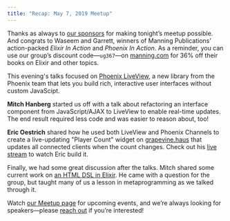 ```yaml
---
title: "Recap: May 7, 2019 Meetup"
---
```


Thanks as always to [our sponsors](https://www.meetup.com/indyelixir/sponsors/) for making tonight’s meetup possible. And congrats to Waseem and Garrett, winners of Manning Publications’ action-packed *Elixir In Action* and *Phoenix In Action*. As a reminder, you can use our group’s discount code—`ug367`—on [manning.com](https://www.manning.com/) for 36% off their books on Elixir and other topics.

This evening's talks focused on [Phoenix LiveView](https://dockyard.com/blog/2018/12/12/phoenix-liveview-interactive-real-time-apps-no-need-to-write-javascript), a new library from the Phoenix team that lets you build rich, interactive user interfaces without custom JavaScipt.

**Mitch Hanberg** started us off with a talk about refactoring an interface component from JavaScript/AJAX to LiveView to enable real-time updates. The end result required less code and was easier to reason about, too!

**Eric Oestrich** shared how he used both LiveView and Phoenix Channels to create a live-updating "Player Count" widget on [grapevine.haus](https://grapevine.haus/) that updates all connected clients when the count changes. Check out his [live stream](https://www.youtube.com/watch?v=6TXVIkG6PF0) to watch Eric build it.

Finally, we had some great discussion after the talks. Mitch shared some current work on [an HTML DSL in Elixir](https://github.com/mhanberg/dsl). He came with a question for the group, but taught many of us a lesson in metaprogramming as we talked through it.

Watch [our Meetup page](https://www.meetup.com/indyelixir/) for upcoming events, and we’re always looking for speakers—please [reach out](mailto:hello@indyelixir.org) if you’re interested!
